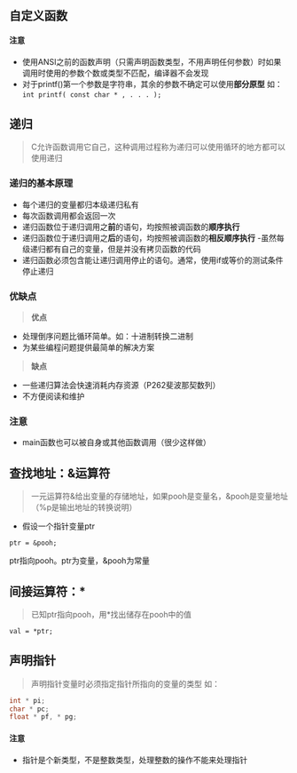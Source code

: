自定义函数
---

#### 注意
- 使用ANSI之前的函数声明（只需声明函数类型，不用声明任何参数）时如果调用时使用的参数个数或类型不匹配，编译器不会发现
- 对于printf()第一个参数是字符串，其余的参数不确定可以使用**部分原型** 如：`int printf( const char * , . . . );`

递归
---
> C允许函数调用它自己，这种调用过程称为递归可以使用循环的地方都可以使用递归

### 递归的基本原理
- 每个递归的变量都归本级递归私有
- 每次函数调用都会返回一次
- 递归函数位于递归调用之**前**的语句，均按照被调函数的**顺序执行**
- 递归函数位于递归调用之**后**的语句，均按照被调函数的**相反顺序执行**
-虽然每级递归都有自己的变量，但是并没有拷贝函数的代码
- 递归函数必须包含能让递归调用停止的语句。通常，使用if或等价的测试条件停止递归

### 优缺点
>**优点**
- 处理倒序问题比循环简单。如：十进制转换二进制
- 为某些编程问题提供最简单的解决方案

>**缺点**
- 一些递归算法会快速消耗内存资源（P262斐波那契数列）
- 不方便阅读和维护

### 注意
- main函数也可以被自身或其他函数调用（很少这样做）

查找地址：&运算符
--- 
> 一元运算符&给出变量的存储地址，如果pooh是变量名，&pooh是变量地址（%p是输出地址的转换说明）

- 假设一个指针变量ptr
```
ptr = &pooh;
```
ptr指向pooh。ptr为变量，&pooh为常量

间接运算符：*
--- 
> 已知ptr指向pooh，用*找出储存在pooh中的值
```
val = *ptr;
```

声明指针
---

> 声明指针变量时必须指定指针所指向的变量的类型 如：
```c
int * pi;
char * pc;
float * pf, * pg;
```

#### 注意
- 指针是个新类型，不是整数类型，处理整数的操作不能来处理指针

